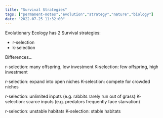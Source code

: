 ```yaml
---
title: "Survival Strategies"
tags: ["permanent-notes","evolution","strategy","nature","biology"]
date: "2022-07-25 11:32:00"
---
```


Evolutionary Ecology has 2 Survival strategies:

- r-selection
- k-selection

Differences...

r-selection: many offspring, low investment
K-selection: few offspring, high investment

r-selection: expand into open niches
K-selection: compete for crowded niches

r-selection: unlimited inputs (e.g. rabbits rarely run out of grass)
K-selection: scarce inputs (e.g. predators frequently face starvation)

r-selection: unstable habitats
K-selection: stable habitats